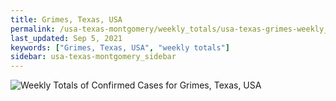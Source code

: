 ```yaml
---
title: Grimes, Texas, USA
permalink: /usa-texas-montgomery/weekly_totals/usa-texas-grimes-weekly_totals.html
last_updated: Sep 5, 2021
keywords: ["Grimes, Texas, USA", "weekly totals"]
sidebar: usa-texas-montgomery_sidebar
---
```


![Weekly Totals of Confirmed Cases for Grimes, Texas, USA](/covid_tracker/images/graphs/usa-texas-grimes-weekly_totals_graph.png)
